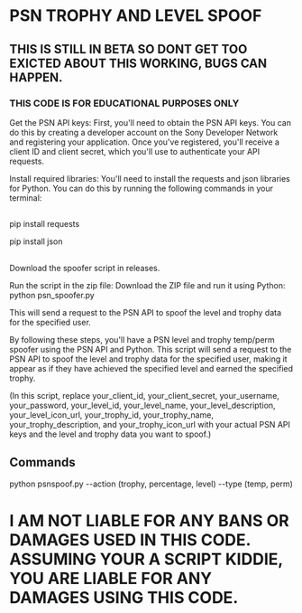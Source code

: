 # PSN TROPHY AND LEVEL SPOOF

## THIS IS STILL IN BETA SO DONT GET TOO EXICTED ABOUT THIS WORKING, BUGS CAN HAPPEN.

### THIS CODE IS FOR EDUCATIONAL PURPOSES ONLY

Get the PSN API keys: First, you'll need to obtain the PSN API keys. You can do this by creating a developer account on the Sony Developer Network and registering your application. Once you've registered, you'll receive a client ID and client secret, which you'll use to authenticate your API requests.

Install required libraries: You'll need to install the requests and json libraries for Python. You can do this by running the following commands in your terminal:
##
pip install requests

pip install json
##
Download the spoofer script in releases.

Run the script in the zip file: Download the ZIP file and run it using Python:
python psn_spoofer.py

This will send a request to the PSN API to spoof the level and trophy data for the specified user.

By following these steps, you'll have a PSN level and trophy temp/perm spoofer using the PSN API and Python. This script will send a request to the PSN API to spoof the level and trophy data for the specified user, making it appear as if they have achieved the specified level and earned the specified trophy.

(In this script, replace your_client_id, your_client_secret, your_username, your_password, your_level_id, your_level_name, your_level_description, your_level_icon_url, your_trophy_id, your_trophy_name, your_trophy_description, and your_trophy_icon_url with your actual PSN API keys and the level and trophy data you want to spoof.)

## Commands

python psnspoof.py 
--action (trophy, percentage, level) 
--type (temp, perm)

# I AM NOT LIABLE FOR ANY BANS OR DAMAGES USED IN THIS CODE. ASSUMING YOUR A SCRIPT KIDDIE, YOU ARE LIABLE FOR ANY DAMAGES USING THIS CODE.
